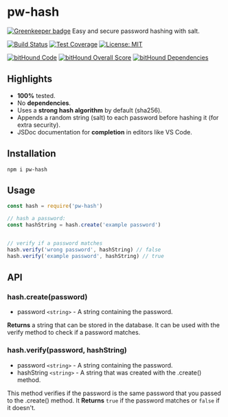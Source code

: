 # pw-hash

[![Greenkeeper badge](https://badges.greenkeeper.io/robojones/pw-hash.svg)](https://greenkeeper.io/)
Easy and secure password hashing with salt.

[![Build Status](https://circleci.com/gh/robojones/pw-hash.svg?style=shield&circle-token=:circle-token)](https://circleci.com/gh/robojones/pw-hash/tree/master)
[![Test Coverage](https://codeclimate.com/github/robojones/pw-hash/badges/coverage.svg)](https://codeclimate.com/github/robojones/pw-hash/coverage)
[![License: MIT](https://img.shields.io/badge/License-MIT-yellow.svg)](https://opensource.org/licenses/MIT)

[![bitHound Code](https://www.bithound.io/github/robojones/pw-hash/badges/code.svg)](https://www.bithound.io/github/robojones/pw-hash)
[![bitHound Overall Score](https://www.bithound.io/github/robojones/pw-hash/badges/score.svg)](https://www.bithound.io/github/robojones/pw-hash)
[![bitHound Dependencies](https://www.bithound.io/github/robojones/pw-hash/badges/dependencies.svg)](https://www.bithound.io/github/robojones/pw-hash/master/dependencies/npm)

## Highlights
- __100%__ tested.
- No __dependencies__.
- Uses a __strong hash algorithm__ by default (sha256).
- Appends a random string (salt) to each password before hashing it (for extra security).
- JSDoc documentation for __completion__ in editors like VS Code.

## Installation

```
npm i pw-hash
```

## Usage

```javascript
const hash = require('pw-hash')

// hash a password:
const hashString = hash.create('example password')


// verify if a password matches
hash.verify('wrong password', hashString) // false
hash.verify('example password', hashString) // true
```

## API

### hash.create(password)

- password `<string>` - A string containing the password.

__Returns__ a string that can be stored in the database. It can be used with the verify method to check if a password matches.

### hash.verify(password, hashString)

- password `<string>` - A string containing the password.
- hashString `<string>` - A string that was created with the .create() method.

This method verifies if the password is the same password that you passed to the .create() method.
It __Returns__ `true` if the password matches or `false` if it doesn't.
